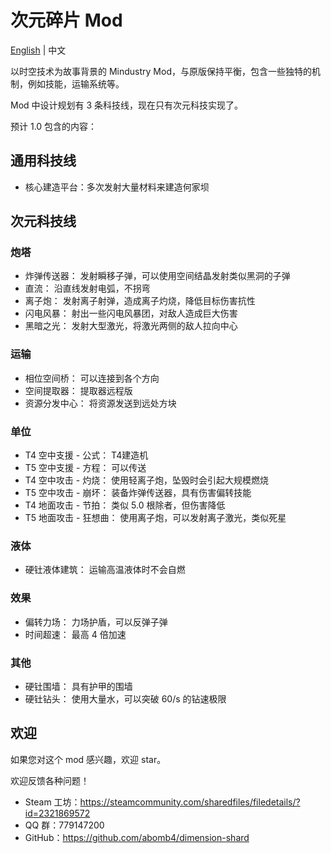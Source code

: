 # 次元碎片 Mod
[English](README.md) | 中文

以时空技术为故事背景的 Mindustry Mod，与原版保持平衡，包含一些独特的机制，例如技能，运输系统等。

Mod 中设计规划有 3 条科技线，现在只有次元科技实现了。

预计 1.0 包含的内容：
## 通用科技线
- 核心建造平台：多次发射大量材料来建造何家坝

## 次元科技线
### 炮塔
- 炸弹传送器： 发射瞬移子弹，可以使用空间结晶发射类似黑洞的子弹
- 直流： 沿直线发射电弧，不拐弯
- 离子炮： 发射离子射弹，造成离子灼烧，降低目标伤害抗性
- 闪电风暴： 射出一些闪电风暴团，对敌人造成巨大伤害
- 黑暗之光： 发射大型激光，将激光两侧的敌人拉向中心

### 运输
- 相位空间桥： 可以连接到各个方向
- 空间提取器： 提取器远程版
- 资源分发中心： 将资源发送到远处方块

### 单位
- T4 空中支援 - 公式： T4建造机
- T5 空中支援 - 方程： 可以传送
- T4 空中攻击 - 灼烧： 使用轻离子炮，坠毁时会引起大规模燃烧
- T5 空中攻击 - 崩坏： 装备炸弹传送器，具有伤害偏转技能
- T4 地面攻击 - 节拍： 类似 5.0 根除者，但伤害降低
- T5 地面攻击 - 狂想曲： 使用离子炮，可以发射离子激光，类似死星

### 液体
- 硬钍液体建筑： 运输高温液体时不会自燃

### 效果
- 偏转力场： 力场护盾，可以反弹子弹
- 时间超速： 最高 4 倍加速

### 其他
- 硬钍围墙： 具有护甲的围墙
- 硬钍钻头： 使用大量水，可以突破 60/s 的钻速极限

## 欢迎
如果您对这个 mod 感兴趣，欢迎 star。

欢迎反馈各种问题！

- Steam 工坊：https://steamcommunity.com/sharedfiles/filedetails/?id=2321869572
- QQ 群：779147200
- GitHub：https://github.com/abomb4/dimension-shard
